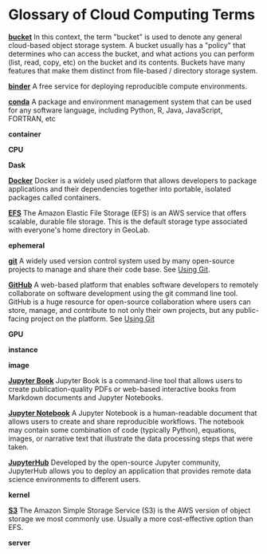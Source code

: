 # Glossary of Cloud Computing Terms

**[bucket](https://cloudian.com/blog/object-storage-care/)**
In this context, the term "bucket" is used to denote any general cloud-based object storage system. A bucket usually has a "policy" that determines who can access the bucket, and what actions you can perform (list, read, copy, etc) on the bucket and its contents. Buckets have many features that make them distinct from file-based / directory storage system.

**[binder](https://mybinder.org)**
A free service for deploying reproducible compute environments.

**[conda](https://docs.conda.io)**
A package and environment management system that can be used for any software language, including Python, R, Java, JavaScript, FORTRAN, etc

**container**

**CPU**

**Dask**

**[Docker](https://www.docker.com)**
Docker is a widely used platform that allows developers to package applications and their dependencies together into portable, isolated packages called containers.

**[EFS](https://docs.aws.amazon.com/efs/latest/ug/whatisefs.html)**
The Amazon Elastic File Storage (EFS) is an AWS service that offers scalable, durable file storage. This is the default storage type associated with everyone's home directory in GeoLab.

**ephemeral**


**[git](https://git-scm.com)**
A widely used version control system used by many open-source projects to manage and share their code base. See [Using Git](../navigate_geolab/using_git.md).

**[GitHub](https://github.com)**
A web-based platform that enables software developers to remotely collaborate on software development using the git command line tool. GitHub is a huge resource for open-source collaboration where users can store, manage, and contribute to not only their own projects, but any public-facing project on the platform. See [Using Git](../navigate_geolab/using_git.md)

**GPU**

**instance**

**image**

**[Jupyter Book](https://jupyterbook.org/intro.html)**
Jupyter Book is a command-line tool that allows users to create publication-quality PDFs or web-based interactive books from Markdown documents and Jupyter Notebooks.

**[Jupyter Notebook](https://jupyter-notebook-beginner-guide.readthedocs.io/en/latest/what_is_jupyter.html)**
A Jupyter Notebook is a human-readable document that allows users to create and share reproducible workflows. The notebook may contain some combination of code (typically Python), equations, images, or narrative text that illustrate the data processing steps that were taken.

**[JupyterHub](https://jupyterhub.readthedocs.io)**
Developed by the open-source Jupyter community, JupyterHub allows you to deploy an application that provides remote data science environments to different users.

**kernel**

**[S3](https://aws.amazon.com/s3/)**
The Amazon Simple Storage Service (S3) is the AWS version of object storage we most commonly use. Usually a more cost-effective option than EFS.

**server**